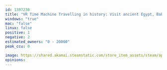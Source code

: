 ```yaml
---
id: 1397230
title: "VR Time Machine Travelling in history: Visit ancient Egypt, Babylon and Greece in B.C. 400"
windows: "true"
mac: "false"
linux: false
positive: 1
negative: 2
estimated_owners: "0 - 20000"
peak_ccu: 0

image: https://shared.akamai.steamstatic.com/store_item_assets/steam/apps/1397230/header.jpg?t=1659581002
opinions:
---
```

